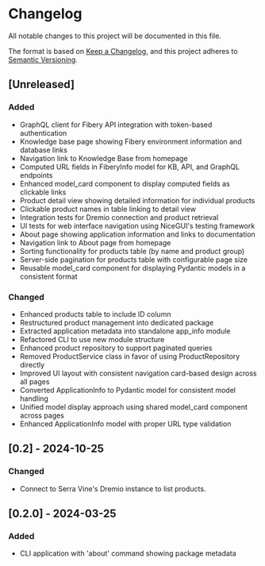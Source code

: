 # Changelog

All notable changes to this project will be documented in this file.

The format is based on [Keep a Changelog](https://keepachangelog.com/en/1.0.0/),
and this project adheres to [Semantic Versioning](https://semver.org/spec/v2.0.0.html).

## [Unreleased]

### Added

- GraphQL client for Fibery API integration with token-based authentication
- Knowledge base page showing Fibery environment information and database links
- Navigation link to Knowledge Base from homepage
- Computed URL fields in FiberyInfo model for KB, API, and GraphQL endpoints
- Enhanced model_card component to display computed fields as clickable links
- Product detail view showing detailed information for individual products
- Clickable product names in table linking to detail view
- Integration tests for Dremio connection and product retrieval
- UI tests for web interface navigation using NiceGUI's testing framework
- About page showing application information and links to documentation
- Navigation link to About page from homepage
- Sorting functionality for products table (by name and product group)
- Server-side pagination for products table with configurable page size
- Reusable model_card component for displaying Pydantic models in a consistent format

### Changed

- Enhanced products table to include ID column
- Restructured product management into dedicated package
- Extracted application metadata into standalone app_info module
- Refactored CLI to use new module structure
- Enhanced product repository to support paginated queries
- Removed ProductService class in favor of using ProductRepository directly
- Improved UI layout with consistent navigation card-based design across all pages
- Converted ApplicationInfo to Pydantic model for consistent model handling
- Unified model display approach using shared model_card component across pages
- Enhanced ApplicationInfo model with proper URL type validation

## [0.2] - 2024-10-25

### Changed

- Connect to Serra Vine's Dremio instance to list products.

## [0.2.0] - 2024-03-25

### Added

- CLI application with 'about' command showing package metadata
